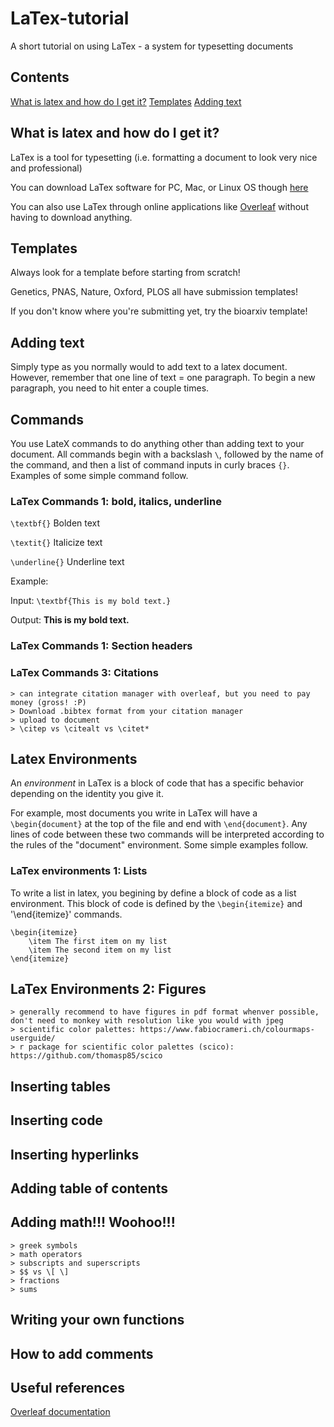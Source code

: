 # LaTex-tutorial
A short tutorial on using LaTex - a system for typesetting documents

## Contents

[What is latex and how do I get it?](https://github.com/milesroberts-123/LaTex-tutorial#what-is-latex-and-how-do-i-get-it)
[Templates](https://github.com/milesroberts-123/LaTex-tutorial#templates)
[Adding text](https://github.com/milesroberts-123/LaTex-tutorial#adding-text)

## What is latex and how do I get it?
LaTex is a tool for typesetting (i.e. formatting a document to look very nice and professional)

You can download LaTex software for PC, Mac, or Linux OS though [here](https://www.latex-project.org/get/)

You can also use LaTex through online applications like [Overleaf](https://www.overleaf.com/) without having to download anything.

## Templates
Always look for a template before starting from scratch!

Genetics, PNAS, Nature, Oxford, PLOS all have submission templates!

If you don't know where you're submitting yet, try the bioarxiv template!

## Adding text
Simply type as you normally would to add text to a latex document. However, remember that one line of text = one paragraph. To begin a new paragraph, you need to hit enter a couple times.

## Commands
You use LateX commands to do anything other than adding text to your document. All commands begin with a backslash `\`, followed by the name of the command, and then a list of command inputs in curly braces `{}`. Examples of some simple command follow.

### LaTex Commands 1: bold, italics, underline

`\textbf{}` Bolden text

`\textit{}` Italicize text

`\underline{}` Underline text

Example:

Input: `\textbf{This is my bold text.}`

Output: **This is my bold text.**

### LaTex Commands 1: Section headers

### LaTex Commands 3: Citations
	> can integrate citation manager with overleaf, but you need to pay money (gross! :P)
	> Download .bibtex format from your citation manager
	> upload to document
	> \citep vs \citealt vs \citet*

## Latex Environments
An *environment* in LaTex is a block of code that has a specific behavior depending on the identity you give it.

For example, most documents you write in LaTex will have a `\begin{document}` at the top of the file and end with `\end{document}`. Any lines of code between these two commands will be interpreted according to the rules of the "document" environment. Some simple examples follow.

### LaTex environments 1: Lists

To write a list in latex, you begining by define a block of code as a list environment. This block of code is defined by the `\begin{itemize}` and '\end{itemize}' commands.

```
\begin{itemize}
	\item The first item on my list
	\item The second item on my list
\end{itemize}
```

## LaTex Environments 2: Figures
	> generally recommend to have figures in pdf format whenver possible, don't need to monkey with resolution like you would with jpeg
	> scientific color palettes: https://www.fabiocrameri.ch/colourmaps-userguide/
	> r package for scientific color palettes (scico): https://github.com/thomasp85/scico
## Inserting tables
## Inserting code
## Inserting hyperlinks
## Adding table of contents
## Adding math!!! Woohoo!!!
	> greek symbols
	> math operators
	> subscripts and superscripts
	> $$ vs \[ \]
	> fractions
	> sums
## Writing your own functions
## How to add comments

## Useful references
[Overleaf documentation](https://www.overleaf.com/learn)
